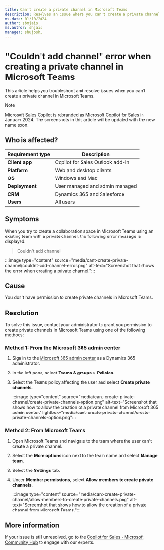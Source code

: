 ```yaml
---
title: Can't create a private channel in Microsoft Teams
description: Resolves an issue where you can't create a private channel in Microsoft Teams.
ms.date: 01/10/2024
author: sbmjais
ms.author: shjais
manager: shujoshi
---
```

# "Couldn't add channel" error when creating a private channel in Microsoft Teams

This article helps you troubleshoot and resolve issues when you can't create a private channel in Microsoft Teams.

> [!NOTE]
> Microsoft Sales Copilot is rebranded as Microsoft Copilot for Sales in January 2024. The screenshots in this article will be updated with the new name soon.

## Who is affected?

| Requirement type |Description  |
|---------|---------|
|**Client app**     |  Copilot for Sales Outlook add-in        |
|**Platform**     | Web and desktop clients         |
|**OS**     | Windows and Mac         |
|**Deployment**     | User managed and admin managed       |
|**CRM**     | Dynamics 365 and Salesforce      |
|**Users**     | All users |

## Symptoms

When you try to create a collaboration space in Microsoft Teams using an existing team with a private channel, the following error message is displayed:

> Couldn't add channel.

:::image type="content" source="media/cant-create-private-channel/couldnt-add-channel-error.png" alt-text="Screenshot that shows the error when creating a private channel.":::

## Cause

You don't have permission to create private channels in Microsoft Teams.

## Resolution

To solve this issue, contact your administrator to grant you permission to create private channels in Microsoft Teams using one of the following methods:

### Method 1: From the Microsoft 365 admin center

1. Sign in to the [Microsoft 365 admin center](https://admin.microsoft.com/) as a Dynamics 365 administrator.
2. In the left pane, select **Teams & groups** > **Policies**.
3. Select the Teams policy affecting the user and select **Create private channels**.

    :::image type="content" source="media/cant-create-private-channel/create-private-channels-option.png" alt-text="Screenshot that shows how to allow the creation of a private channel from Microsoft 365 admin center." lightbox="media/cant-create-private-channel/create-private-channels-option.png":::

### Method 2: From Microsoft Teams

1. Open Microsoft Teams and navigate to the team where the user can't create a private channel.
2. Select the **More options** icon next to the team name and select **Manage team**.
3. Select the **Settings** tab.
4. Under **Member permissions**, select **Allow members to create private channels**.

    :::image type="content" source="media/cant-create-private-channel/allow-members-to-create-private-channels.png" alt-text="Screenshot that shows how to allow the creation of a private channel from Microsoft Teams.":::

## More information

If your issue is still unresolved, go to the [Copilot for Sales - Microsoft Community Hub](https://techcommunity.microsoft.com/t5/viva-sales/bd-p/VivaSales) to engage with our experts.
